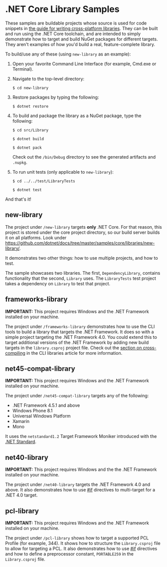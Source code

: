# .NET Core Library Samples

These samples are buildable projects whose source is used for code snippets in [the guide for writing cross-platform libraries](https://docs.microsoft.com/dotnet/core/tutorials/libraries).  They can be built and run using the .NET Core toolchain, and are intended to simply demonstrate how to target and build NuGet packages for different targets.  They aren't examples of how you'd build a real, feature-complete library.

To build/use any of these (using `new-library` as an example):

1. Open your favorite Command Line Interface (for example, Cmd.exe or Terminal).

2. Navigate to the top-level directory:

	`$ cd new-library`

3. Restore packages by typing the following:

	`$ dotnet restore`
		
4. To build and package the library as a NuGet package, type the following:

	`$ cd src/Library`
	
	`$ dotnet build`
	
	`$ dotnet pack`
	
	Check out the `/bin/Debug` directory to see the generated artifacts and `.nupkg`.

5. To run unit tests (only applicable to `new-library`):

	`$ cd ../../test/LibraryTests`
	
	`$ dotnet test`

And that's it!

## new-library

The project under `/new-library` targets **only** .NET Core. For that reason,
this project is stored under the core project directory, so our build server builds it on
all platforms. Look under https://github.com/dotnet/docs/tree/master/samples/core/libraries/new-library/.

It demonstrates two other things: how to use multiple projects, and how to test.

The sample showcases two libraries.  The first, `DependencyLibrary`, contains functionality that the second, `Library` uses.  The `LibraryTests` test project takes a dependency on `Library` to test that project.

## frameworks-library

**IMPORTANT:** This project requires Windows and the .NET Framework installed on your machine.

The project under `/frameworks-library` demonstrates how to use the CLI tools to build a library that targets the .NET Framework.  It does so with a simple project targeting the .NET Framework 4.0.  You could extend this to target additional versions of the .NET Framework by adding new build targets in the `library.csproj` project file.  Check out the [section on cross-compiling](https://docs.microsoft.com/dotnet/core/tutorials/libraries#how-to-multitarget) in the CLI libraries article for more information.

## net45-compat-library

**IMPORTANT:** This project requires Windows and the .NET Framework installed on your machine.

The project under `/net45-compat-library` targets any of the following:

* .NET Framework 4.5.1 and above
* Windows Phone 8.1
* Universal Windows Platform
* Xamarin
* Mono

It uses the `netstandard1.2` Target Framework Moniker introduced with the [.NET Standard](https://docs.microsoft.com/dotnet/standard/library).

## net40-library

**IMPORTANT:** This project requires Windows and the the .NET Framework installed on your machine.

The project under `/net40-library` targets the .NET Framework 4.0 and above.  It also demonstrates how to use [#if](https://docs.microsoft.com/dotnet/csharp/language-reference/preprocessor-directives/preprocessor-if) directives to multi-target for a .NET 4.0 target.

## pcl-library

**IMPORTANT:** This project requires Windows and the .NET Framework installed on your machine.

The project under `/pcl-library` shows how to target a supported PCL Profile (for example, 344).  It shows how to structure the `Library.csproj` file to allow for targeting a PCL.  It also demonstrates how to use [#if](https://docs.microsoft.com/dotnet/csharp/language-reference/preprocessor-directives/preprocessor-if) directives and how to define a preprocessor constant, `PORTABLE259` in the `Library.csproj` file.
